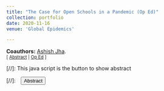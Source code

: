 ```yaml
---
title: "The Case for Open Schools in a Pandemic (Op Ed)"
collection: portfolio
date: 2020-11-16
venue: 'Global Epidemics'

---
```


**Coauthors:** [Ashish Jha][ajha].
<br/>
<small>[ <a href="#/" onclick="visib('covschools')">Abstract</a> | [Op Ed][covschools-pub] ]</small>

<div id="covschools" style="display: none; text-align: justify; line-height: 1.2" ><small>
This opinion piece presented the case for school (re)openings during the COVID-19 pandemic. In the midst of the COVID-19 pandemic, politicians, clinicians, and the American people were attempting to balance lives against livelihoods. Nowhere was this tradeoff more pronounced than in elementary education. When deciding whether to open our schools, we argued that we must weigh the risks of contagion against the costs of remote learning. Policymakers needed to consider two key questions in the school debate: 1. do schools drive transmission in the community? and 2. do high community transmission rates drive outbreaks in schools?
</small><br><br/></div>

[covschools-pub]: https://globalepidemics.org/2020/11/16/the-case-for-open-schools-in-a-pandemic/
[ajha]: https://dean.sph.brown.edu/dean

[//]: This java script is the button to show abstract
<script>
 function visib(id) {
  var x = document.getElementById(id);
  if (x.style.display === "block") {
    x.style.display = "none";
  } else {
    x.style.display = "block";
  }
}
</script>

[//]:&emsp;<button onclick="visib('polariz')" class="btn btn--inverse btn--small">Abstract</button>
